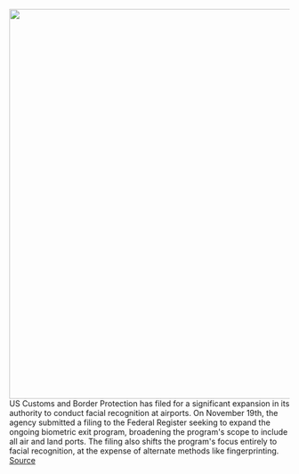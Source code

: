 <img src='https://cdn.vox-cdn.com/thumbor/lMjCWah1skAQ3V6N-fc590nHENM=/0x0:2040x1360/1200x800/filters:focal(857x517:1183x843)/cdn.vox-cdn.com/uploads/chorus_image/image/68547533/acastro_180730_1777_facial_recognition_0003.0.jpg' width='700px' /><br/>
US Customs and Border Protection has filed for a significant expansion in its authority to conduct facial recognition at airports. On November 19th, the agency submitted a filing to the Federal Register seeking to expand the ongoing biometric exit program, broadening the program's scope to include all air and land ports. The filing also shifts the program's focus entirely to facial recognition, at the expense of alternate methods like fingerprinting.
<a href='https://www.theverge.com/2020/12/18/22188526/airport-facial-recognition-us-customs-biometric-exit-expansion'> Source <a/>